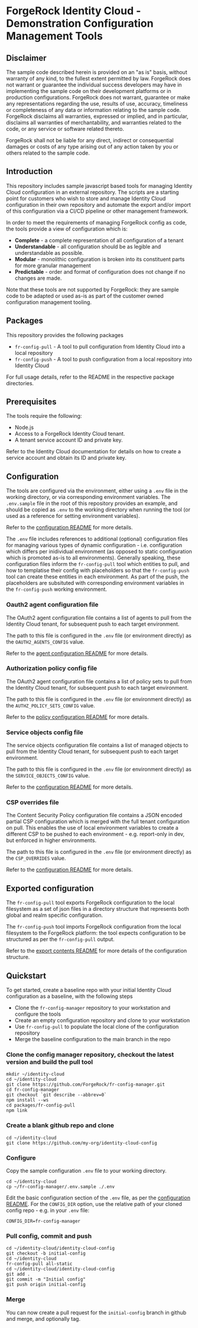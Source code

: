 # ForgeRock Identity Cloud - Demonstration Configuration Management Tools

## Disclaimer

The sample code described herein is provided on an "as is" basis, without warranty of any kind, to the fullest extent permitted by law. ForgeRock does not warrant or guarantee the individual success developers may have in implementing the sample code on their development platforms or in production configurations. ForgeRock does not warrant, guarantee or make any representations regarding the use, results of use, accuracy, timeliness or completeness of any data or information relating to the sample code. ForgeRock disclaims all warranties, expressed or implied, and in particular, disclaims all warranties of merchantability, and warranties related to the code, or any service or software related thereto.

ForgeRock shall not be liable for any direct, indirect or consequential damages or costs of any type arising out of any action taken by you or others related to the sample code.

## Introduction

This repository includes sample javascript based tools for managing Identity Cloud configuration in an external repository. The scripts are a starting point for customers who wish to store and manage Identity Cloud configuration in their own repository and automate the export and/or import of this configuration via a CI/CD pipeline or other management framework.

In order to meet the requirements of managing ForgeRock config as code, the tools provide a view of configuration which is:

- **Complete** - a complete representation of all configuration of a tenant
- **Understandable** - all configuration should be as legible and understandable as possible.
- **Modular** - monolithic configuration is broken into its constituent parts for more granular management
- **Predictable** - order and format of configuration does not change if no changes are made.

Note that these tools are not supported by ForgeRock: they are sample code to be adapted or used as-is as part of the customer owned configuration management tooling.

## Packages

This repository provides the following packages

- `fr-config-pull` - A tool to pull configuration from Identity Cloud into a local repository
- `fr-config-push` - A tool to push configuration from a local repository into Identity Cloud

For full usage details, refer to the README in the respective package directories.

## Prerequisites

The tools require the following:

- Node.js
- Access to a ForgeRock Identity Cloud tenant.
- A tenant service account ID and private key.

Refer to the Identity Cloud documentation for details on how to create a service account and obtain its ID and private key.

## Configuration

The tools are configured via the environment, either using a `.env` file in the working directory, or via corresponding environment variables. The `.env.sample` file in the root of this repository provides an example, and should be copied as `.env` to the working directory when running the tool (or used as a reference for setting environment variables).

Refer to the [configuration README](docs/environment.md) for more details.

The `.env` file includes references to additional (optional) configuration files for managing various types of dynamic configuration - i.e. configuration which differs per inidividual environment (as opposed to static configuration which is promoted as-is to all environments). Generally speaking, these configuration files inform the `fr-config-pull` tool which entities to pull, and how to templatise their config with placeholders so that the `fr-config-push` tool can create these entities in each environment. As part of the push, the placeholders are subsituted with corresponding environment variables in the `fr-config-push` working environment.

### Oauth2 agent configuration file

The OAuth2 agent configuration file contains a list of agents to pull from the Identity Cloud tenant, for subsequent push to each target environment.

The path to this file is configured in the `.env` file (or environment directly) as the `OAUTH2_AGENTS_CONFIG` value.

Refer to the [agent configuration README](docs/agents.md) for more details.

### Authorization policy config file

The OAuth2 agent configuration file contains a list of policy sets to pull from the Identity Cloud tenant, for subsequent push to each target environment.

The path to this file is configured in the `.env` file (or environment directly) as the `AUTHZ_POLICY_SETS_CONFIG` value.

Refer to the [policy configuration README](docs/policies.md) for more details.

### Service objects config file

The service objects configuration file contains a list of managed objects to pull from the Identity Cloud tenant, for subsequent push to each target environment.

The path to this file is configured in the `.env` file (or environment directly) as the `SERVICE_OBJECTS_CONFIG` value.

Refer to the [configuration README](docs/service-objects.md) for more details.

### CSP overrides file

The Content Security Policy configuration file contains a JSON encoded partial CSP configuration which is merged with the full tenant configuration on pull. This enables the use of local environment variables to create a different CSP to be pushed to each environment - e.g. report-only in dev, but enforced in higher environments.

The path to this file is configured in the `.env` file (or environment directly) as the `CSP_OVERRIDES` value.

Refer to the [configuration README](docs/csp.md) for more details.

## Exported configuration

The `fr-config-pull` tool exports ForgeRock configuration to the local filesystem as a set of json files in a directory structure that represents both global and realm specific configuration.

The `fr-config-push` tool imports ForgeRock configuration from the local filesystem to the ForgeRock platform: the tool expects configuration to be structured as per the `fr-config-pull` output.

Refer to the [export contents README](docs/contents.md) for more details of the configuration structure.

## Quickstart

To get started, create a baseline repo with your initial Identity Cloud configuration as a baseline, with the following steps

- Clone the `fr-config-manager` repository to your workstation and configure the tools
- Create an empty configuration repository and clone to your workstation
- Use `fr-config-pull` to populate the local clone of the configuration repository
- Merge the baseline configuration to the main branch in the repo

### Clone the config manager repository, checkout the latest version and build the pull tool

```
mkdir ~/identity-cloud
cd ~/identity-cloud
git clone https://github.com/ForgeRock/fr-config-manager.git
cd fr-config-manager
git checkout `git describe --abbrev=0`
npm install --ws
cd packages/fr-config-pull
npm link
```

### Create a blank github repo and clone

```
cd ~/identity-cloud
git clone https://github.com/my-org/identity-cloud-config

```

### Configure

Copy the sample configuration `.env` file to your working directory.

```
cd ~/identity-cloud
cp ~/fr-config-manager/.env.sample ./.env
```

Edit the basic configuration section of the `.env` file, as per the [configuration README](docs/environment.md). For the `CONFIG_DIR` option, use the relative path of your cloned config repo - e.g. in your `.env` file:

`CONFIG_DIR=fr-config-manager`

### Pull config, commit and push

```
cd ~/identity-cloud/identity-cloud-config
git checkout -b initial-config
cd ~/identity-cloud
fr-config-pull all-static
cd ~/identity-cloud/identity-cloud-config
git add .
git commit -m "Initial config"
git push origin initial-config
```

### Merge

You can now create a pull request for the `initial-config` branch in github and merge, and optionally tag.
